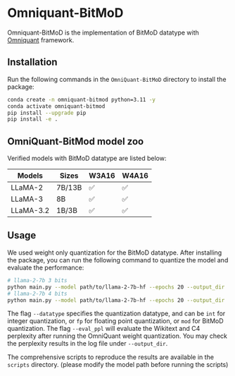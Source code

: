 # Omniquant-BitMoD

Omniquant-BitMoD is the implementation of BitMoD datatype with [Omniquant](https://github.com/OpenGVLab/OmniQuant) framework.

## Installation 

Run the following commands in the `OmniQuant-BitMoD` directory to install the package:

```bash
conda create -n omniquant-bitmod python=3.11 -y
conda activate omniquant-bitmod
pip install --upgrade pip 
pip install -e .
```

## OmniQuant-BitMod model zoo

Verified models with BitMoD datatype are listed below:

| Models    | Sizes                           | W3A16   | W4A16 |
| -------   | ------------------------------- | -----   | ------|
| LLaMA-2   | 7B/13B                          | ✅      | ✅     |
| LLaMA-3   | 8B                              | ✅      | ✅     |
| LLaMA-3.2 | 1B/3B                           | ✅      | ✅     |


## Usage

We used weight only quantization for the BitMoD datatype. After installing the package, you can run the following command to quantize the model and evaluate the performance:

```bash
# llama-2-7b 3 bits
python main.py --model path/to/llama-2-7b-hf --epochs 20 --output_dir ./log/llama-2-7b-hf-w3a16g128 --eval_ppl --wbits 3 --abits 16 --group_size 128 --lwc --lwc_lr 0.015 --aug_loss --datatype mod
# llama-2-7b 4 bits
python main.py --model path/to/llama-2-7b-hf --epochs 20 --output_dir ./log/llama-2-7b-hf-w4a16g128 --eval_ppl --wbits 4 --abits 16 --group_size 128 --lwc --lwc_lr 0.015 --aug_loss --datatype mod
```
The flag `--datatype` specifies the quantization datatype, and can be `int` for integer quantization, or `fp` for floating point quantization, or `mod` for BitMoD quantization.
The flag `--eval_ppl` will evaluate the Wikitext and C4 perplexity after running the OmniQuant weight quantization. You may check the perplexity results in the log file under `--output_dir`.

The comprehensive scripts to reproduce the results are available in the `scripts` directory. (please modify the model path before running the scripts)

